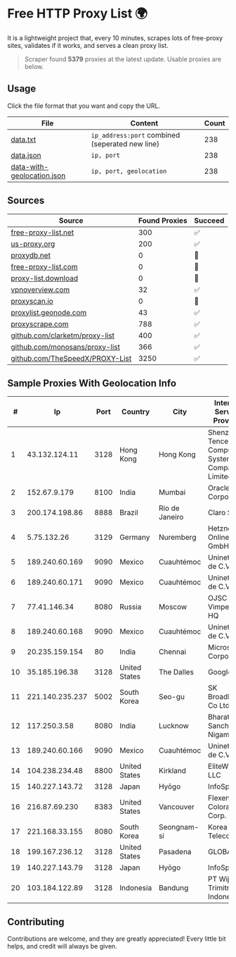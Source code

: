 
# Free HTTP Proxy List 🌍

It is a lightweight project that, every 10 minutes, scrapes lots of free-proxy sites, validates if it works, and serves a clean proxy list.


> Scraper found **5379** proxies at the latest update. Usable proxies are below.

## Usage

Click the file format that you want and copy the URL.


|File|Content|Count|
|----|-------|-----|
|[data.txt](https://raw.githubusercontent.com/themiralay/Proxy-List-World/master/data.txt)|`ip_address:port` combined (seperated new line)|238|
|[data.json](https://raw.githubusercontent.com/themiralay/Proxy-List-World/master/data.json)|`ip, port`|238|
|[data-with-geolocation.json](https://raw.githubusercontent.com/themiralay/Proxy-List-World/master/data-with-geolocation.json)|`ip, port, geolocation`|238|

## Sources

|Source|Found Proxies|Succeed|
|------|-------------|-------|
|[free-proxy-list.net](https://free-proxy-list.net)|300|✅|
|[us-proxy.org](https://www.us-proxy.org)|200|✅|
|[proxydb.net](http://proxydb.net)|0|🚫|
|[free-proxy-list.com](https://free-proxy-list.com/?page=&port=&type%5B%5D=http&type%5B%5D=https&up_time=0&search=Search)|0|🚫|
|[proxy-list.download](https://www.proxy-list.download/HTTP)|0|🚫|
|[vpnoverview.com](https://vpnoverview.com/privacy/anonymous-browsing/free-proxy-servers)|32|✅|
|[proxyscan.io](https://www.proxyscan.io)|0|🚫|
|[proxylist.geonode.com](https://proxylist.geonode.com/api/proxy-list?limit=300&page=1&sort_by=lastChecked&sort_type=desc&protocols=http,https)|43|✅|
|[proxyscrape.com](https://api.proxyscrape.com/v2/?request=displayproxies&protocol=http&timeout=10000&country=all&ssl=all&anonymity=all)|788|✅|
|[github.com/clarketm/proxy-list](https://raw.githubusercontent.com/clarketm/proxy-list/master/proxy-list-raw.txt)|400|✅|
|[github.com/monosans/proxy-list](https://raw.githubusercontent.com/monosans/proxy-list/main/proxies/http.txt)|366|✅|
|[github.com/TheSpeedX/PROXY-List](https://raw.githubusercontent.com/TheSpeedX/PROXY-List/master/http.txt)|3250|✅|


## Sample Proxies With Geolocation Info

|#|Ip|Port|Country|City|Internet Service Provider|
|-|--|----|-------|----|-------------------------|
|1|43.132.124.11|3128|Hong Kong|Hong Kong|Shenzhen Tencent Computer Systems Company Limited|
|2|152.67.9.179|8100|India|Mumbai|Oracle Corporation|
|3|200.174.198.86|8888|Brazil|Rio de Janeiro|Claro S.A|
|4|5.75.132.26|3129|Germany|Nuremberg|Hetzner Online GmbH|
|5|189.240.60.169|9090|Mexico|Cuauhtémoc|Uninet S.A. de C.V.|
|6|189.240.60.171|9090|Mexico|Cuauhtémoc|Uninet S.A. de C.V.|
|7|77.41.146.34|8080|Russia|Moscow|OJSC Vimpelcom HQ|
|8|189.240.60.168|9090|Mexico|Cuauhtémoc|Uninet S.A. de C.V.|
|9|20.235.159.154|80|India|Chennai|Microsoft Corporation|
|10|35.185.196.38|3128|United States|The Dalles|Google LLC|
|11|221.140.235.237|5002|South Korea|Seo-gu|SK Broadband Co Ltd|
|12|117.250.3.58|8080|India|Lucknow|Bharat Sanchar Nigam Ltd|
|13|189.240.60.166|9090|Mexico|Cuauhtémoc|Uninet S.A. de C.V.|
|14|104.238.234.48|8800|United States|Kirkland|EliteWork LLC|
|15|140.227.143.72|3128|Japan|Hyōgo|InfoSphere|
|16|216.87.69.230|8383|United States|Vancouver|Flexential Colorado Corp.|
|17|221.168.33.155|8080|South Korea|Seongnam-si|Korea Telecom|
|18|199.167.236.12|3128|United States|Pasadena|GLOBAL IT|
|19|140.227.143.79|3128|Japan|Hyōgo|InfoSphere|
|20|103.184.122.89|3128|Indonesia|Bandung|PT Wijaya Trimitra Indonesia|



## Contributing

Contributions are welcome, and they are greatly appreciated! Every
little bit helps, and credit will always be given.

